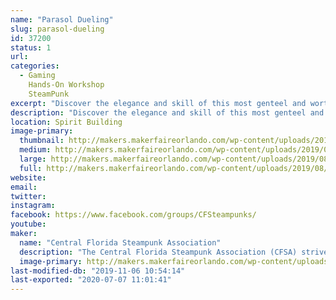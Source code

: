 ```yaml
---
name: "Parasol Dueling"
slug: parasol-dueling
id: 37200
status: 1
url: 
categories:
  - Gaming
    Hands-On Workshop
    SteamPunk
excerpt: "Discover the elegance and skill of this most genteel and worthy competition! Learn the rules of this honorable sport for ladies and observe demonstrations via this interactive activity. Through skillful turns and placements of parasols; precise timing; and through coquettish flirtations, competitors will challenge each other in this Steampunk battle of flair. Demonstration parasols available upon request."
description: "Discover the elegance and skill of this most genteel and worthy competition! Learn the rules of this honorable sport for ladies and observe demonstrations via this interactive activity. Through skillful turns and placements of parasols; precise timing; and through coquettish flirtations, competitors will challenge each other in this Steampunk battle of flair. Demonstration parasols available upon request."
location: Spirit Building
image-primary:
  thumbnail: http://makers.makerfaireorlando.com/wp-content/uploads/2019/08/PD-booth-150x150.jpg
  medium: http://makers.makerfaireorlando.com/wp-content/uploads/2019/08/PD-booth-225x300.jpg
  large: http://makers.makerfaireorlando.com/wp-content/uploads/2019/08/PD-booth.jpg
  full: http://makers.makerfaireorlando.com/wp-content/uploads/2019/08/PD-booth.jpg
website: 
email: 
twitter: 
instagram: 
facebook: https://www.facebook.com/groups/CFSteampunks/
youtube: 
maker:
  name: "Central Florida Steampunk Association"
  description: "The Central Florida Steampunk Association (CFSA) strives to bring Steampunk to anyone who is interested in the genre, or interested in learning how we make our props and costumes.  Our members have experience in leather working, jewelry making, sewing, prop making, simple wearable electronics, and much more.  We frequently hold classes in an effort to share our knowledge base and encourage learners to try new skills.  We'll have several items on display to showcase some of the skills and classes we have to offer.  "
  image-primary: http://makers.makerfaireorlando.com/wp-content/uploads/2017/10/Adobe-Spark-1-1024x1024.jpg
last-modified-db: "2019-11-06 10:54:14"
last-exported: "2020-07-07 11:01:41"
---
```

